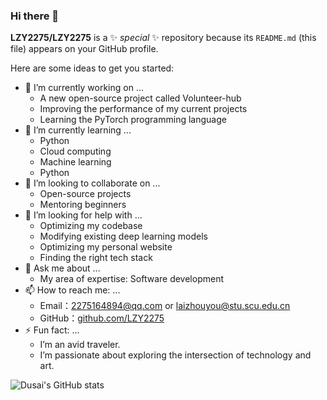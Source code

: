 ### Hi there 👋


**LZY2275/LZY2275** is a ✨ _special_ ✨ repository because its `README.md` (this file) appears on your GitHub profile.

Here are some ideas to get you started:

- 🔭 I’m currently working on ...
  - A new open-source project called Volunteer-hub
  - Improving the performance of my current projects
  - Learning the PyTorch programming language
- 🌱 I’m currently learning ...
  - Python
  - Cloud computing
  - Machine learning
  - Python
- 👯 I’m looking to collaborate on ...
  - Open-source projects
  - Mentoring beginners
- 🤔 I’m looking for help with ...
  - Optimizing my codebase
  - Modifying existing deep learning models
  - Optimizing my personal website
  - Finding the right tech stack
- 💬 Ask me about ...
  - My area of expertise: Software development
- 📫 How to reach me: ...
  - Email：2275164894@qq.com or laizhouyou@stu.scu.edu.cn
  - GitHub：[github.com/LZY2275](https://github.com/LZY2275/LZY2275)
- ⚡ Fun fact: ...
  - I’m an avid traveler.
  - I’m passionate about exploring the intersection of technology and art.

![Dusai's GitHub stats](https://github-readme-stats.vercel.app/api?username=lzy2275)

